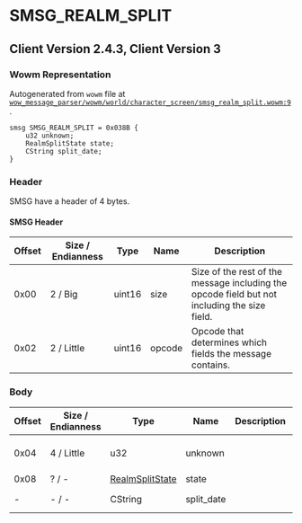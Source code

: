 # SMSG_REALM_SPLIT

## Client Version 2.4.3, Client Version 3

### Wowm Representation

Autogenerated from `wowm` file at [`wow_message_parser/wowm/world/character_screen/smsg_realm_split.wowm:9`](https://github.com/gtker/wow_messages/tree/main/wow_message_parser/wowm/world/character_screen/smsg_realm_split.wowm#L9).
```rust,ignore
smsg SMSG_REALM_SPLIT = 0x038B {
    u32 unknown;
    RealmSplitState state;
    CString split_date;
}
```
### Header

SMSG have a header of 4 bytes.

#### SMSG Header

| Offset | Size / Endianness | Type   | Name   | Description |
| ------ | ----------------- | ------ | ------ | ----------- |
| 0x00   | 2 / Big           | uint16 | size   | Size of the rest of the message including the opcode field but not including the size field.|
| 0x02   | 2 / Little        | uint16 | opcode | Opcode that determines which fields the message contains.|

### Body

| Offset | Size / Endianness | Type | Name | Description | Comment |
| ------ | ----------------- | ---- | ---- | ----------- | ------- |
| 0x04 | 4 / Little | u32 | unknown |  | ArcEmu/TrinityCore/mangosthree send unknown from [CMSG_REALM_SPLIT](./cmsg_realm_split.md) back. |
| 0x08 | ? / - | [RealmSplitState](realmsplitstate.md) | state |  |  |
| - | - / - | CString | split_date |  | Seems to be slash separated string, like '01/01/01'. |

